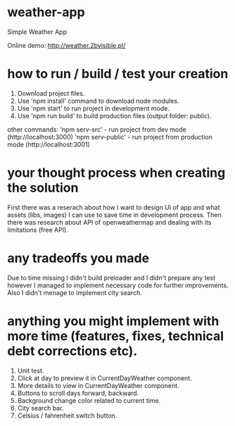 # weather-app
Simple Weather App 

Online demo:
http://weather.2bvisible.pl/

# how to run / build / test your creation

1. Download project files.
2. Use 'npm install' command to download node modules.
3. Use 'npm start' to run project in development mode.
4. Use 'npm run build' to build production files (output folder: public).

other commands:
'npm serv-src' - run project from dev mode (http://localhost:3000)
'npm serv-public' - run project from production mode (http://localhost:3001)

# your thought process when creating the solution

First there was a reserach about how I want to design UI of app and what assets (libs, images) I can use to save time in development process.
Then there was research about API of openweathermap and dealing with its limitations (free API).

# any tradeoffs you made

Due to time missing I didn't build preloader and I didn't prepare any test however I managed to implement necessary code for further improvements.
Also I didn't menage to implement city search.

# anything you might implement with more time (features, fixes, technical debt corrections etc).

1. Unit test.
2. Click at day to preview it in CurrentDayWeather component.
3. More details to view in CurrentDayWeather component.
4. Buttons to scroll days forward, backward.
5. Background change color related to current time.
6. City search bar.
7. Celsius / fahrenheit switch button.